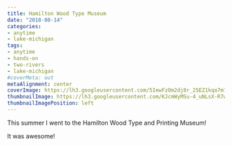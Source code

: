 ```yaml
---
title: Hamilton Wood Type Museum
date: "2018-08-14"
categories:
- anytime
- lake-michigan
tags:
- anytime
- hands-on
- two-rivers
- lake-michigan
#coverMeta: out
metaAlignment: center
coverImage: https://lh3.googleusercontent.com/5IewFzOm2dj8r_25EZ1kqo7m7Ve-YAAnaYp1bMtiBOC8XwMVNx3oJuXq9W9oM8f675Um55O2gv1tDsXReRJAvddpoHDdsHnCWJcaUgqdg7mPHCVWZiZwg82ToZMOU9fvNqYynIMdaLGQRLNyO_Vj1qsVwDP5EIkRtUVhCwrZCmeGjDYRh-gXeQRw9kMPhS5vCQRW1iP5o5rMCS89ch_tScKBa0v-vAjrHlVxPUWEFlcqO_hJ0Vt8ZQHDWSiZTucaf7DfPgeAY7kmNuJ4Xho0v51HGFbSrbpRZ7nIijTcwg72KXtrgRWy3YPwuKqzPHLjdkY4buZfO5gj4ZLIHPFiMY251QO161_ztD7PkoXgf6wWvxyqH5M3JGasryERCjUCDm0aStycwtrQqnC6m8jQFWhjQczipLKTn50atJktaHaKV-uqO9zxADw6Pgg0UpTQWaLufGfXnVXuJv-8mxG4vRCl_8rANiPDSoC3Cl004jxNfDW79aVvIYM2r4d3X-gD63w_wQHz_aIVBDqJ7mXqDBaU5pTPDFPRctHEUhcB5CliJH0s4feYlyt3-h9wU-5oXMpxOnZgeNRXHgsF-okt2oG6UPJYF9i3pi-kKvN_t3CaZIOaleZdqPtc8NTdy8lYDAYPqQVrclDn6RQkC-V1Pre-O0HcgpZZaEct7Wjd13CrjTgaJIJa1qE=w2080-h1560-no
thumbnailImage: https://lh3.googleusercontent.com/KJcmWyMSu-4_uNLsX-R7wN11Gl1i_5BMWxNCl5xqfD4KsVfUP526nMrigoop3rZY49EZx5qyxaqmYNc6HsxNgTsbaPm1GQYdnzJ5oeX1qIZy_mCj3r0YyOYmSfZvXLdnHNQreNDIK2oMDynX1sO58JGptFiP4jONemQJU7_xlr61u8c83ZSBWDptCHhQ-zcXONLXwAd7rwmSYcIgbF2qR4C3wy17hXFBfxqP5C7Qo8fuH0PvGaIBtsP2qA4D1O5yCtYHwecNR7DYapOjgDskxYQ6NUMLJ9gaav8mErv00uAiet1kO90kT78ZyrM0fw0EVTVV4iDsRxYK17_YN13cTEOvzIHwKOkzqG3mXVD0tIx7_2_BZpZwwK0Rju8Uwusi7zYidKr1ruzVT_zZ2DHuou_eAfl88JlQo_-VFDCSkWIn0la5HYYtCJiAUbni3H5JZn28qvtelxtAfaeUAEy0MA0XgTdis0-ODMuL3d16k-aoKYmwrGGem7TKK12SUt_xE3NSPxn8cQM-5lKsBi_TkD7stJ65ADFj0vdJlSNoeaL1foVVATiwYHdnonW1lw9n5FgMpaD8ZiMPr95vMaAa1zCaA2K-d7DTP7vGn7uMcH1bw5rqIn8xLO16krNdOvMU4KfRNog60dY2CNPiuT7eKVW6RJkw-0NMtJsTMJAT2SnZQ99E7Jt5KyDm_oHk1hkr0FOq9e4NvPOOFY6PNplSkHdWKA6rbPkEkqlh3tfdeugKHNOk=w1170-h1560-no
thumbnailImagePosition: left
---
```


This summer I went to the Hamilton Wood Type and Printing Museum!


It was awesome!